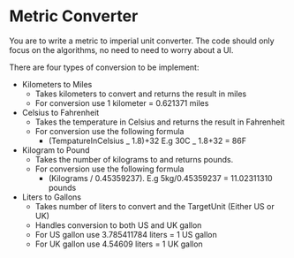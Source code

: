 # Metric Converter

You are to write a metric to imperial unit converter. The code should only focus on the algorithms, no need to need to worry about a UI.

There are four types of conversion to be implement:

- Kilometers to Miles
  - Takes kilometers to convert and returns the result in miles
  - For conversion use 1 kilometer = 0.621371 miles
- Celsius to Fahrenheit
  - Takes the temperature in Celsius and returns the result in Fahrenheit
  - For conversion use the following formula
    - (TempatureInCelsius _ 1.8)+32 E.g 30C _ 1.8+32 = 86F
- Kilogram to Pound
  - Takes the number of kilograms to and returns pounds.
  - For conversion use the following formula
    - (Kilograms / 0.45359237). E.g 5kg/0.45359237 = 11.02311310 pounds
- Liters to Gallons
  - Takes number of liters to convert and the TargetUnit (Either US or UK)
  - Handles conversion to both US and UK gallon
  - For US gallon use 3.785411784 liters = 1 US gallon
  - For UK gallon use 4.54609 liters = 1 UK gallon

